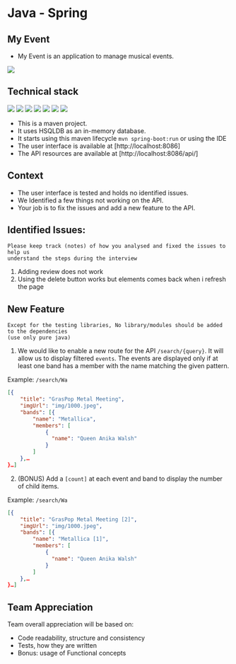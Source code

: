 # Java - Spring

## My Event

* My Event is an application to manage musical events.

![](https://img.shields.io/badge/build-success-brightgreen.svg)

## Technical stack

![](https://img.shields.io/badge/Java-✓-blue.svg)
![](https://img.shields.io/badge/Maven-✓-blue.svg)
![](https://img.shields.io/badge/Spring_boot-✓-blue.svg)
![](https://img.shields.io/badge/Jpa-✓-blue.svg)
![](https://img.shields.io/badge/Hibernate-✓-blue.svg)
![](https://img.shields.io/badge/HSQLDB-✓-blue.svg)
![](https://img.shields.io/badge/Docker-✓-blue.svg)

* This is a maven project.
* It uses HSQLDB as an in-memory database.
* It starts using this maven lifecycle ```mvn spring-boot:run``` or using the IDE
* The user interface is available at [http://localhost:8086]
* The API resources are available at [http://localhost:8086/api/] 

## Context

* The user interface is tested and holds no identified issues. 
* We Identified a few things not working on the API.
* Your job is to fix the issues and add a new feature to the API.

## Identified Issues:

```
Please keep track (notes) of how you analysed and fixed the issues to help us 
understand the steps during the interview
```

1. Adding review does not work
2. Using the delete button works but elements comes back when i refresh the page 

## New Feature
```
Except for the testing libraries, No library/modules should be added to the dependencies
(use only pure java)
```

1. We would like to enable a new route for the API `/search/{query}`. It will allow us
to display filtered `events`.
The events are displayed only if at least one band has a member with the name matching the given
pattern.

Example: `/search/Wa`
```json
[{
    "title": "GrasPop Metal Meeting",
    "imgUrl": "img/1000.jpeg",
    "bands": [{
        "name": "Metallica",
        "members": [
            {
              "name": "Queen Anika Walsh"
            }
        ]
    },…
}…]
```

2. (BONUS) Add a `[count]` at each event and band 
to display the number of child items.

Example: `/search/Wa`
```json
[{
    "title": "GrasPop Metal Meeting [2]",
    "imgUrl": "img/1000.jpeg",
    "bands": [{
        "name": "Metallica [1]",
        "members": [
            {
              "name": "Queen Anika Walsh"
            }
        ]
    },…
}…]
```

## Team Appreciation

Team overall appreciation will be based on:
- Code readability, structure and consistency
- Tests, how they are written
- Bonus: usage of Functional concepts
